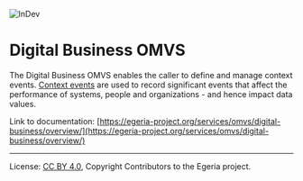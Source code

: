<!-- SPDX-License-Identifier: CC-BY-4.0 -->
<!-- Copyright Contributors to the Egeria project. -->

![InDev](../../../images/egeria-content-status-in-development.png#pagewidth)

# Digital Business OMVS 

The Digital Business OMVS enables the caller to define and manage context events.
[Context events](https://egeria-project.org/concepts/context-event/) are used to record significant events that affect the performance of systems, people and organizations - and hence impact data values.

Link to documentation: [https://egeria-project.org/services/omvs/digital-business/overview/](https://egeria-project.org/services/omvs/digital-business/overview/)

----
License: [CC BY 4.0](https://creativecommons.org/licenses/by/4.0/),
Copyright Contributors to the Egeria project.
